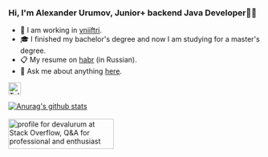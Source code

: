 ### Hi, I'm Alexander Urumov, Junior+ backend Java Developer👨‍💻

<!--[<img src="https://img.shields.io/badge/LinkedIn-282C34?logo=linkedin&logoColor=0077B5" alt="LinkedIn logo" title="LinkedIn" height="25" />](https://www.linkedin.com/)
-->

- 💼 I am working in [vniiftri](https://www.vniiftri.ru/en/).
- 🎓 I finished my bachelor's degree and now I am studying for a master's degree.
- 📋 My resume on [habr](https://career.habr.com/dreamzy) (in Russian).
- 💬 Ask me about anything [here](https://t.me/devalurum/).

[<img src="https://img.shields.io/badge/Telegram-282C34?logo=telegram&logoColor=0077B5" alt="Telegram logo" title="Telegram" height="25" />](https://t.me/devalurum/)

<a href="https://github.com/anuraghazra/github-readme-stats">
  <img align="center" src="https://github-readme-stats.anuraghazra1.vercel.app/api?username=devalurum&show_icons=true&hide_title=true&hide=contribs,issues&include_all_commits=true&theme=dark" alt="Anurag's github stats" />
</a>
<br></br>
<a href="https://stackoverflow.com/users/13068500/devalurum"><img src="https://stackoverflow.com/users/flair/13068500.png?theme=dark" width="210" height="60" alt="profile for devalurum at Stack Overflow, Q&amp;A for professional and enthusiast programmers" title="profile for Alexander Urumov at StackOverflow"></a> 
